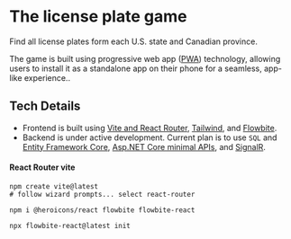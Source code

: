 # The license plate game

Find all license plates form each U.S. state and Canadian province.

The game is built using progressive web app ([PWA](https://developer.mozilla.org/en-US/docs/Web/Progressive_web_apps)) technology, allowing users to install it as a standalone app on their phone for a seamless, app-like experience..

## Tech Details
* Frontend is built using [Vite and React Router](https://reactrouter.com/start/framework/installation), [Tailwind](https://tailwindcss.com/), and [Flowbite](https://flowbite.com/docs/getting-started/react/).
* Backend is under active development. Current plan is to use `SQL` and [Entity Framework Core](https://learn.microsoft.com/en-us/ef/core/), [Asp.NET Core minimal APIs](https://learn.microsoft.com/en-us/aspnet/core/tutorials/min-web-api?view=aspnetcore-8.0&tabs=visual-studio), and [SignalR](https://learn.microsoft.com/en-us/aspnet/core/signalr/introduction?view=aspnetcore-8.0).

#### React Router vite
```
npm create vite@latest
# follow wizard prompts... select react-router

npm i @heroicons/react flowbite flowbite-react

npx flowbite-react@latest init
```